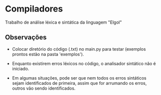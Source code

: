 # Compiladores
Trabalho de análise léxica e sintática da linguagem "Elgol"

## Observações
* Colocar diretório do código (.txt) no main.py para testar (exemplos prontos estão na pasta 'exemplos').

* Enquanto existirem erros léxicos no código, o analisador sintático não é iniciado.

* Em algumas situações, pode ser que nem todos os erros sintáticos sejam identificados de primeira, assim que for arrumando os erros, outros vão sendo identificados.